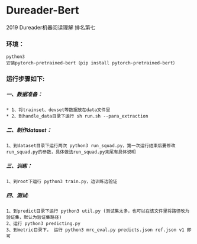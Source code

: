 # Dureader-Bert
2019 Dureader机器阅读理解 排名第七

### 环境：
    python3
    安装pytorch-pretrained-bert（pip install pytorch-pretrained-bert）

### 运行步骤如下:
##### 一、数据准备：
    * 1、将trainset、devset等数据放在data文件里
    * 2、到handle_data目录下运行 sh run.sh --para_extraction
##### 二、制作dataset：
    1、到dataset目录下运行两次 python3 run_squad.py，第一次运行结束后要修改run_squad.py的参数，具体做法run_squad.py末尾有具体说明
##### 三、训练：
    1、到root下运行 python3 train.py，边训练边验证
##### 四、测试:
    1、到predict目录下运行 python3 util.py (测试集太多，也可以在该文件里将路径改为验证集，默认为验证集路径)
    2、运行 python3 predicting.py
    3、到metric目录下， 运行 python3 mrc_eval.py predicts.json ref.json v1 即可
